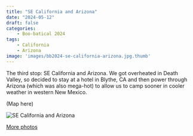 ```yaml
---
title: "SE California and Arizona"
date: "2024-05-12"
draft: false
categories: 
    - Boo-batical 2024
tags:
    - California
    - Arizona
image: 'images/bb2024-se-california-arizona.jpg.thumb'
---
```


The third stop: SE California and Arizona. We got overheated in Death Valley, so decided to stay at a hotel in Blythe, CA and then power through Arizona (which was also mega-hot) to allow us to camp sooner in cooler weather in western New Mexico.

(Map here)

![SE California and Arizona](/images/bb2024-se-california-arizona.jpg)

[More photos](https://photos.app.goo.gl/erRfRi84SWej6u9Z6)

